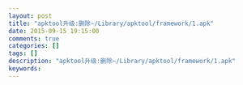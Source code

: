 ```yaml
---
layout: post
title: "apktool升级:删除~/Library/apktool/framework/1.apk"
date: 2015-09-15 19:15:00 
comments: true
categories: []
tags: []
description: "apktool升级:删除~/Library/apktool/framework/1.apk"
keywords: 
---
```





